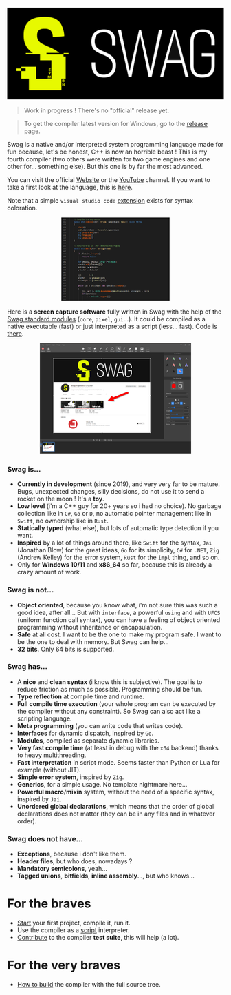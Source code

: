 <p align="center">
    <img src="https://github.com/swag-lang/swag/blob/master/web/imgs/swag_logo.png">
</p>

> Work in progress ! There's no "official" release yet.

> To get the compiler latest version for Windows, go to the [release](https://github.com/swag-lang/swag/releases) page.

Swag is a native and/or interpreted system programming language made for fun because, let's be honest, C++ is now an horrible beast ! This is my fourth compiler (two others were written for two game engines and one other for... something else). But this one is by far the most advanced.

You can visit the official [Website](https://swag-lang.org/) or the [YouTube](https://www.youtube.com/channel/UC9dkBu1nNfJDxUML7r7QH1Q) channel. If you want to take a first look at the language, this is [here](https://www.swag-lang.org/language.php).

Note that a simple `visual studio code` [extension](https://marketplace.visualstudio.com/items?itemName=swag-lang.swag) exists for syntax coloration.

<p align="center">
    <img width="50%" height="50%" src="https://github.com/swag-lang/swag/blob/master/vscode/images/syntax.png">
</p>

Here is a **screen capture software** fully written in Swag with the help of the [Swag standard modules](https://www.swag-lang.org/std.php) (`core`, `pixel`, `gui`...). It could be compiled as a native executable (fast) or just interpreted as a script (less... fast). Code is [there](https://github.com/swag-lang/swag/blob/master/bin/examples/modules/captme/src).

<p align="center">
    <img width="70%" height="50%" src="https://github.com/swag-lang/swag/blob/master/web/imgs/captme.png">
</p>

### Swag is...
* **Currently in development** (since 2019), and very very far to be mature. Bugs, unexpected changes, silly decisions, do not use it to send a rocket on the moon ! It's a **toy**.
* **Low level** (i'm a C++ guy for 20+ years so i had no choice). No garbage collection like in `C#`, `Go` or `D`, no automatic pointer management like in `Swift`, no ownership like in `Rust`.
* **Statically typed** (what else), but lots of automatic type detection if you want.
* **Inspired** by a lot of things around there, like `Swift` for the syntax, `Jai` (Jonathan Blow) for the great ideas, `Go` for its simplicity, `C#` for `.NET`, `Zig` (Andrew Kelley) for the error system, `Rust` for the `impl` thing, and so on.
* Only for **Windows 10/11** and **x86_64** so far, because this is already a crazy amount of work.

### Swag is not...
* **Object oriented**, because you know what, i'm not sure this was such a good idea, after all... But with `interface`, a powerful `using` and with `UFCS` (uniform function call syntax), you can have a feeling of object oriented programming without inheritance or encapsulation.
* **Safe** at all cost. I want to be the one to make my program safe. I want to be the one to deal with memory. But Swag can help...
* **32 bits**. Only 64 bits is supported.

### Swag has...
* A **nice** and **clean syntax** (i know this is subjective). The goal is to reduce friction as much as possible. Programming should be fun.
* **Type reflection** at compile time and runtime.
* **Full compile time execution** (your whole program can be executed by the compiler without any constraint). So Swag can also act like a scripting language.
* **Meta programming** (you can write code that writes code).
* **Interfaces** for dynamic dispatch, inspired by `Go`.
* **Modules**, compiled as separate dynamic libraries.
* **Very fast compile time** (at least in debug with the `x64` backend) thanks to heavy multithreading.
* **Fast interpretation** in script mode. Seems faster than Python or Lua for example (without JIT).
* **Simple error system**, inspired by `Zig`.
* **Generics**, for a simple usage. No template nightmare here...
* **Powerful macro/mixin** system, without the need of a specific syntax, inspired by `Jai`.
* **Unordered global declarations**, which means that the order of global declarations does not matter (they can be in any files and in whatever order).

### Swag does not have...
* **Exceptions**, because i don't like them.
* **Header files**, but who does, nowadays ?
* **Mandatory semicolons**, yeah...
* **Tagged unions**, **bitfields**, **inline assembly**..., but who knows...

# For the braves

* [Start](https://swag-lang.org/getting_started.php) your first project, compile it, run it.
* Use the compiler as a [script](https://swag-lang.org/swag_as_script.php) interpreter.
* [Contribute](https://swag-lang.org/contribute_tests.php) to the compiler **test suite**, this will help (a lot).

# For the very braves

* [How to build](https://swag-lang.org/how_to_build_swag.php) the compiler with the full source tree.
